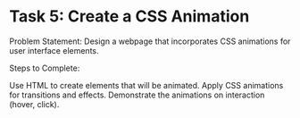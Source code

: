 # Task 5: Create a CSS Animation
Problem Statement: Design a webpage that incorporates CSS animations for user interface elements.

Steps to Complete:

Use HTML to create elements that will be animated.
Apply CSS animations for transitions and effects.
Demonstrate the animations on interaction (hover, click).
